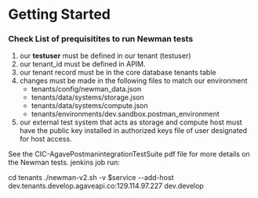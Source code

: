# Getting Started

### Check List of prequisitites to run Newman tests

 1. our **testuser** must be defined in our tenant (testuser)
 2. our tenant_id must be defined in APIM.
 3. our tenant record must be in the core database tenants table
 4. changes must be made in the following files to match our environment
    * tenants/config/newman_data.json
    * tenants/data/systems/storage.json
    * tenants/data/systems/compute.json
    * tenants/environments/dev.sandbox.postman_environment
 5. our external test system that acts as storage and compute host must
    have the public key installed in authorized keys file of user designated
    for host access.


See the CIC-AgavePostmanintegrationTestSuite pdf file for more details on the Newman tests.
jenkins job run:

cd tenants
./newman-v2.sh -v $service --add-host dev.tenants.develop.agaveapi.co:129.114.97.227  dev.develop

